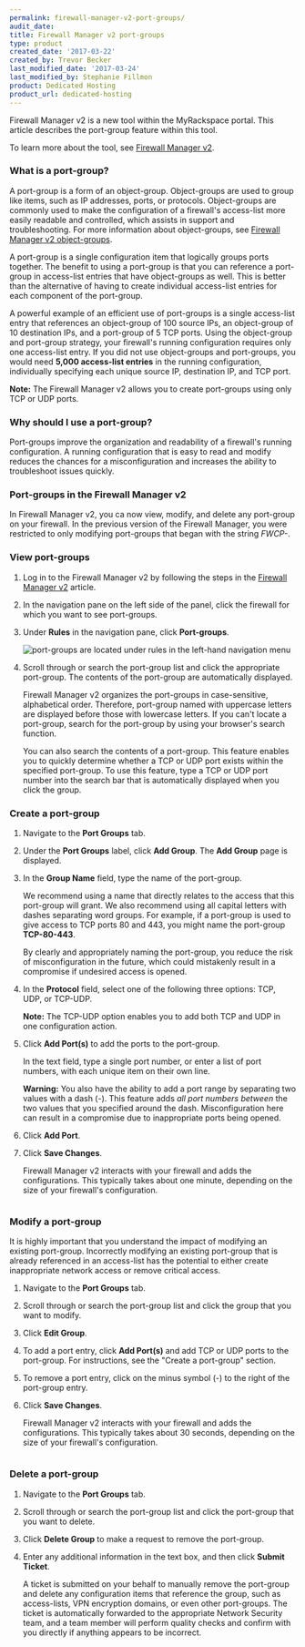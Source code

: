 ```yaml
---
permalink: firewall-manager-v2-port-groups/
audit_date:
title: Firewall Manager v2 port-groups
type: product
created_date: '2017-03-22'
created_by: Trevor Becker
last_modified_date: '2017-03-24'
last_modified_by: Stephanie Fillmon
product: Dedicated Hosting
product_url: dedicated-hosting
---
```


Firewall Manager v2 is a new tool within the MyRackspace portal. This article describes the port-group feature within this tool.

To learn more about the tool, see [Firewall Manager v2](https://support.rackspace.com/how-to/firewall-manager-v2).

### What is a port-group?

A port-group is a form of an object-group. Object-groups are used to group like items, such as IP addresses, ports, or protocols. Object-groups are commonly used to make the configuration of a firewall's access-list more easily readable and controlled, which assists in support and troubleshooting. For more information about object-groups, see [Firewall Manager v2 object-groups](/how-to/firewall-manager-v2-object-groups).

A port-group is a single configuration item that logically groups ports together. The benefit to using a port-group is that you can reference a port-group in access-list entries that have object-groups as well. This is better than the alternative of having to create individual access-list entries for each component of the port-group.

A powerful example of an efficient use of port-groups is a single access-list entry that references an object-group of 100 source IPs, an object-group of 10 destination IPs, and a port-group of 5 TCP ports. Using the object-group and port-group strategy, your firewall's running configuration requires only one access-list entry. If you did not use object-groups and port-groups, you would need **5,000 access-list entries** in the running configuration, individually specifying each unique source IP, destination IP, and TCP port.

**Note:** The Firewall Manager v2 allows you to create port-groups using only TCP or UDP ports.

### Why should I use a port-group?

Port-groups improve the organization and readability of a firewall's running configuration. A running configuration that is easy to read and modify reduces the chances for a misconfiguration and increases the ability to troubleshoot issues quickly.

### Port-groups in the Firewall Manager v2

In Firewall Manager v2, you ca now view, modify, and delete any port-group on your firewall. In the previous version of the Firewall Manager, you were restricted to only modifying port-groups that began with the string *FWCP-*.

### View port-groups

1. Log in to the Firewall Manager v2 by following the steps in the [Firewall Manager v2](https://support.rackspace.com/how-to/firewall-manager-v2) article.

2. In the navigation pane on the left side of the panel, click the firewall for which you want to see port-groups.

3. Under **Rules** in the navigation pane, click **Port-groups**.

   <img src="{% asset_path dedicated-hosting/firewall-manager-v2-port-groups/FWCPv2-port-group.png %}" alt="port-groups are located under rules in the left-hand navigation menu" />

4. Scroll through or search the port-group list and click the appropriate port-group. The contents of the port-group are automatically displayed.

   Firewall Manager v2 organizes the port-groups in case-sensitive, alphabetical order. Therefore, port-group named with uppercase letters are displayed before those with lowercase letters. If you can't locate a port-group, search for the port-group by using your browser's search function.

   You can also search the contents of a port-group. This feature enables you to quickly determine whether a TCP or UDP port exists within the specified port-group. To use this feature, type a TCP or UDP port number into the search bar that is automatically displayed when you click the group.

### Create a port-group

1. Navigate to the **Port Groups** tab.

2. Under the **Port Groups** label, click **Add Group**. The **Add Group** page is displayed.

3. In the **Group Name** field, type the name of the port-group.

   We recommend using a name that directly relates to the access that this port-group will grant. We also recommend using all capital letters with dashes separating word groups. For example, if a port-group is used to give access to TCP ports 80 and 443, you might name the port-group **TCP-80-443**.

   By clearly and appropriately naming the port-group, you reduce the risk of misconfiguration in the future, which could mistakenly result in a compromise if undesired access is opened.

4. In the **Protocol** field, select one of the following three options: TCP, UDP, or TCP-UDP.

   **Note:** The TCP-UDP option enables you to add both TCP and UDP in one configuration action.

5. Click **Add Port(s)** to add the ports to the port-group.

    In the text field, type a single port number, or enter a list of port numbers, with each unique item on their own line.

    **Warning:** You also have the ability to add a port range by separating two values with a dash (-). This feature  adds *all port numbers between* the two values that you specified around the dash. Misconfiguration here can result in a compromise due to inappropriate ports being opened.

6. Click **Add Port**.  

7. Click **Save Changes**.

   Firewall Manager v2 interacts with your firewall and adds the configurations. This typically takes about one minute, depending on the size of your firewall's configuration.

<img src="{% asset_path dedicated-hosting/firewall-manager-v2-port-groups/FWCPv2-add-port-group.png %}" alt="" />

### Modify a port-group

It is highly important that you understand the impact of modifying an existing port-group. Incorrectly modifying an existing port-group that is already referenced in an access-list has the potential to either create inappropriate network access or remove critical access.

1. Navigate to the **Port Groups** tab.

2. Scroll through or search the port-group list and click the group that you want to modify.

3. Click **Edit Group**.

4. To add a port entry, click **Add Port(s)** and add TCP or UDP ports to the port-group. For instructions, see the "Create a port-group" section.

5. To remove a port entry, click on the minus symbol (-) to the right of the port-group entry.

6. Click **Save Changes**.

   Firewall Manager v2 interacts with your firewall and adds the configurations. This typically takes about 30 seconds, depending on the size of your firewall's configuration.

<img src="{% asset_path dedicated-hosting/firewall-manager-v2/FWCPv2-modify-port-group.png %}" alt="" />

### Delete a port-group

1. Navigate to the **Port Groups** tab.

2. Scroll through or search the port-group list and click the port-group that you want to delete.

3. Click **Delete Group** to make a request to remove the port-group.

4. Enter any additional information in the text box, and then click **Submit Ticket**.

   A ticket is submitted on your behalf to manually remove the port-group and delete any configuration items that reference the group, such as access-lists, VPN encryption domains, or even other port-groups. The ticket is automatically forwarded to the appropriate Network Security team, and a team member will perform quality checks and confirm with you directly if anything appears to be incorrect.

<img src="{% asset_path dedicated-hosting/firewall-manager-v2/FWCPv2-delete-port-group.png %}" alt="" />
